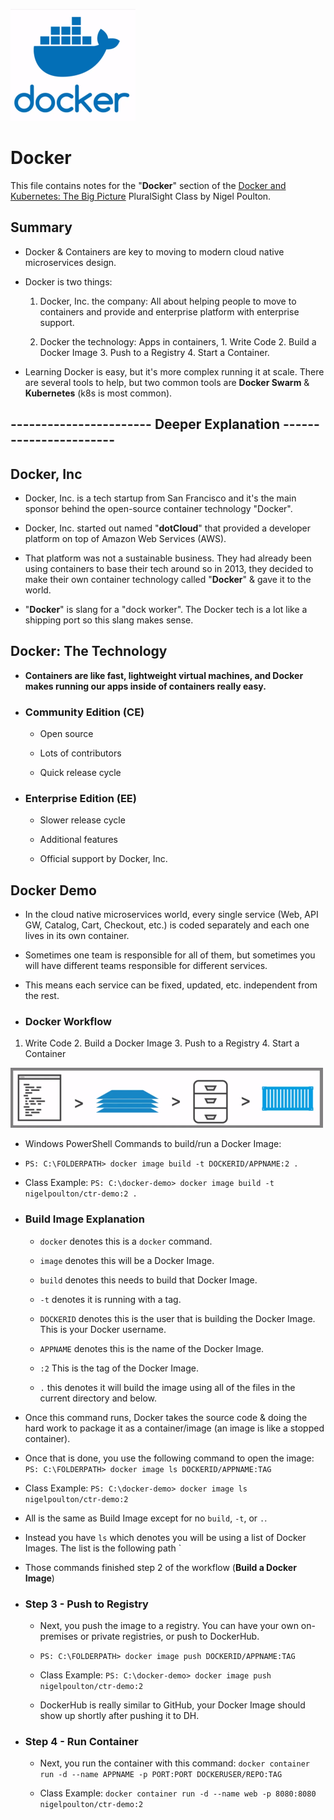 ![Docker Logo](/images/docker/docker-logo.png)

# Docker

This file contains notes for the "**Docker**" section of the [Docker and Kubernetes: The Big Picture](https://app.pluralsight.com/library/courses/docker-kubernetes-big-picture/table-of-contents) PluralSight Class by Nigel Poulton.

## Summary

- Docker & Containers are key to moving to modern cloud native microservices design.

- Docker is two things:
  1. Docker, Inc. the company: All about helping people to move to containers and provide and enterprise platform with enterprise support.

  2. Docker the technology: Apps in containers, 1. Write Code 2. Build a Docker Image 3. Push to a Registry 4. Start a Container.

- Learning Docker is easy, but it's more complex running it at scale. There are several tools to help, but two common tools are **Docker Swarm** & **Kubernetes** (k8s is most common).

## ----------------------- Deeper Explanation -----------------------

## Docker, Inc

- Docker, Inc. is a tech startup from San Francisco and it's the main sponsor behind the open-source container technology "Docker".

- Docker, Inc. started out named "**dotCloud**" that provided a developer platform on top of Amazon Web Services (AWS).

- That platform was not a sustainable business. They had already been using containers to base their tech around so in 2013, they decided to make their own container technology called "**Docker**" & gave it to the world.

- "**Docker**" is slang for a "dock worker". The Docker tech is a lot like a shipping port so this slang makes sense.

## Docker: The Technology

- **Containers are like fast, lightweight virtual machines, and Docker makes running our apps inside of containers really easy.**

- ### Community Edition (CE)

  - Open source

  - Lots of contributors

  - Quick release cycle

- ### Enterprise Edition (EE)

  - Slower release cycle

  - Additional features

  - Official support by Docker, Inc.

## Docker Demo

- In the cloud native microservices world, every single service (Web, API GW, Catalog, Cart, Checkout, etc.) is coded separately and each one lives in its own container.

- Sometimes one team is responsible for all of them, but sometimes you will have different teams responsible for different services.

- This means each service can be fixed, updated, etc. independent from the rest.

- ### Docker Workflow

1. Write Code 2. Build a Docker Image 3. Push to a Registry 4. Start a Container

![Docker Workflow](/images/docker/docker-workflow.png)

- Windows PowerShell Commands to build/run a Docker Image:

- `PS: C:\FOLDERPATH> docker image build -t DOCKERID/APPNAME:2 .`

- Class Example: `PS: C:\docker-demo> docker image build -t nigelpoulton/ctr-demo:2 .`

- ### Build Image Explanation

  - `docker` denotes this is a `docker` command.

  - `image` denotes this will be a Docker Image.

  - `build` denotes this needs to build that Docker Image.

  - `-t` denotes it is running with a tag.

  - `DOCKERID` denotes this is the user that is building the Docker Image. This is your Docker username.

  - `APPNAME` denotes this is the name of the Docker Image.

  - `:2` This is the tag of the Docker Image.

  - `.` this denotes it will build the image using all of the files in the current directory and below.

- Once this command runs, Docker takes the source code & doing the hard work to package it as a container/image (an image is like a stopped container).

- Once that is done, you use the following command to open the image: `PS: C:\FOLDERPATH> docker image ls DOCKERID/APPNAME:TAG`

- Class Example: `PS: C:\docker-demo> docker image ls nigelpoulton/ctr-demo:2`

- All is the same as Build Image except for no `build`, `-t`, or `.`.

- Instead you have `ls` which denotes you will be using a list of Docker Images. The list is the following path `

- Those commands finished step 2 of the workflow (**Build a Docker Image**)

- ### Step 3 - Push to Registry

  - Next, you push the image to a registry. You can have your own on-premises or private registries, or push to DockerHub.

  - `PS: C:\FOLDERPATH> docker image push DOCKERID/APPNAME:TAG`

  - Class Example: `PS: C:\docker-demo> docker image push nigelpoulton/ctr-demo:2`

  - DockerHub is really similar to GitHub, your Docker Image should show up shortly after pushing it to DH.

- ### Step 4 - Run Container

  - Next, you run the container with this command: `docker container run -d --name APPNAME -p PORT:PORT DOCKERUSER/REPO:TAG`

  - Class Example: `docker container run -d --name web -p 8080:8080 nigelpoulton/ctr-demo:2`
